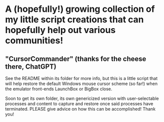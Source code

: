 # A (hopefully!) growing collection of my little script creations that can hopefully help out various communities!

## "CursorCommander" (thanks for the cheese there, ChatGPT)

See the README within its folder for more info, but this is a little script that will help restore the default Windows mouse cursor scheme (so far!) when the emulator front-ends LaunchBox or BigBox close.

Soon to get its own folder, its own genericized version with user-selectable processes and content to capture and restore once said processes have terminated. PLEASE give advice on how this can be accomplished! Thank you!
